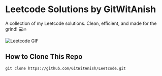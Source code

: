 # Leetcode Solutions by GitWitAnish

A collection of my Leetcode solutions. Clean, efficient, and made for the grind! 💻🔥

![Leetcode GIF](https://media.giphy.com/media/l0K4l72jP9tmjk3gA/giphy.gif)

## How to Clone This Repo
   `git clone https://github.com/GitWitAnish/Leetcode.git`
